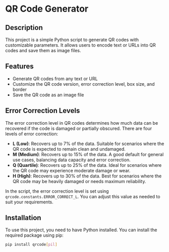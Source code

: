 # QR Code Generator

## Description
This project is a simple Python script to generate QR codes with customizable parameters. It allows users to encode text or URLs into QR codes and save them as image files.

## Features
- Generate QR codes from any text or URL
- Customize the QR code version, error correction level, box size, and border
- Save the QR code as an image file

## Error Correction Levels

The error correction level in QR codes determines how much data can be recovered if the code is damaged or partially obscured. There are four levels of error correction:

- **L (Low)**: Recovers up to 7% of the data. Suitable for scenarios where the QR code is expected to remain clean and undamaged.
- **M (Medium)**: Recovers up to 15% of the data. A good default for general use cases, balancing data capacity and error correction.
- **Q (Quartile)**: Recovers up to 25% of the data. Ideal for scenarios where the QR code may experience moderate damage or wear.
- **H (High)**: Recovers up to 30% of the data. Best for scenarios where the QR code may be heavily damaged or needs maximum reliability.

In the script, the error correction level is set using `qrcode.constants.ERROR_CORRECT_L`. You can adjust this value as needed to suit your requirements.


## Installation
To use this project, you need to have Python installed. You can install the required package using pip:

```bash
pip install qrcode[pil]

